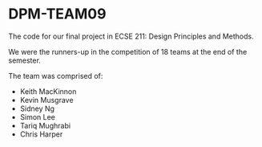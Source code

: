 DPM-TEAM09
==========

The code for our final project in ECSE 211: Design Principles and Methods.

We were the runners-up in the competition of 18 teams at the end of the semester.

The team was comprised of:
* Keith MacKinnon
* Kevin Musgrave
* Sidney Ng
* Simon Lee
* Tariq Mughrabi
* Chris Harper
